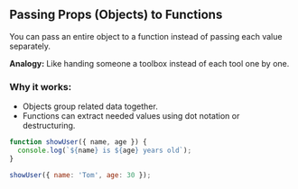 ## Passing Props (Objects) to Functions

You can pass an entire object to a function instead of passing each value separately.

**Analogy:** Like handing someone a toolbox instead of each tool one by one.

### Why it works:
- Objects group related data together.
- Functions can extract needed values using dot notation or destructuring.

```js
function showUser({ name, age }) {
  console.log(`${name} is ${age} years old`);
}

showUser({ name: 'Tom', age: 30 });
```
